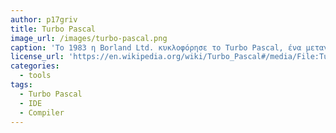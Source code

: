 ```yaml
---
author: p17griv
title: Turbo Pascal
image_url: /images/turbo-pascal.png
caption: 'Το 1983 η Borland Ltd. κυκλοφόρησε το Turbo Pascal, ένα μεταγλωττιστή για την γλώσσα προγραμματισμού Pascal ο οποίος για πρώτη φορά περιλάμβανε έναν ενσωματωμένο επεξεργαστή κειμένου. Αργότερα το 1991, βασιζόμενη σε αυτήν την ιδέα η Microsoft κυκλοφόρησε το Visual Basic, το πρώτο πραγματικό Ολοκληρωμένο Περιβάλλον Ανάπτυξης (IDE).'
license_url: 'https://en.wikipedia.org/wiki/Turbo_Pascal#/media/File:Turbo_Pascal_7.0_Scrren.png'
categories:
  - tools
tags:
  - Turbo Pascal
  - IDE
  - Compiler
---
```

